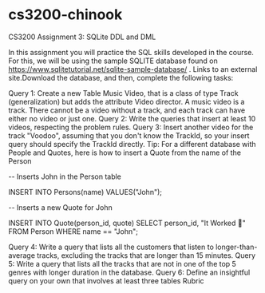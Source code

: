 # cs3200-chinook
CS3200 Assignment 3: SQLite DDL and DML

In this assignment you will practice the SQL skills developed in the course. For this, we will be using the sample SQLITE database found on https://www.sqlitetutorial.net/sqlite-sample-database/ . Links to an external site.Download the database, and then, complete the following tasks:

 

Query 1: Create a new Table Music Video, that is a class of type Track (generalization) but adds the attribute Video director. A music video is a track. There cannot be a video without a track, and each track can have either no video or just one. 
Query 2: Write the queries that insert at least 10 videos, respecting the problem rules.
Query 3:  Insert another video for the track "Voodoo", assuming that you don't know the TrackId, so your insert query should specify the TrackId directly.
Tip: For a different database with People and Quotes, here is how to insert a Quote from the name of the Person

-- Inserts John in the Person table

INSERT INTO Persons(name) VALUES("John");

-- Inserts a new Quote for John

INSERT INTO Quote(person_id, quote)
    SELECT person_id, "It Worked 🎉"
    FROM Person
    WHERE name == "John";

Query 4:  Write a query that lists all the customers that listen to longer-than-average tracks, excluding the tracks that are longer than 15 minutes. 
Query 5:  Write a query that lists all the tracks that are not in one of the top 5 genres with longer duration in the database. 
Query 6:  Define an insightful query on your own that involves at least three tables
Rubric
